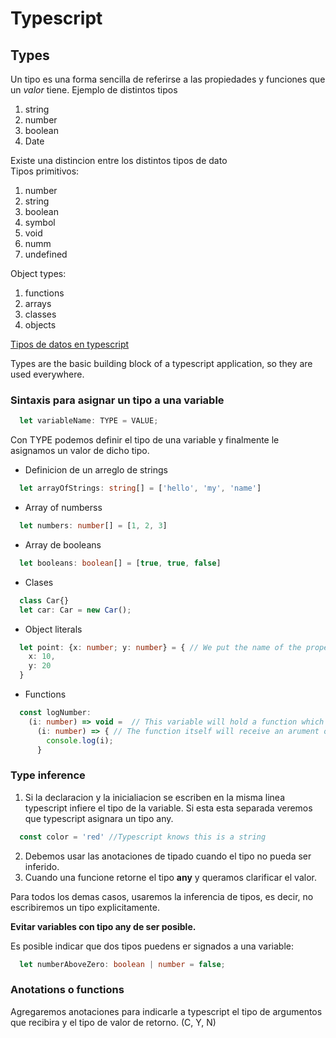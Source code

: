 # Typescript  
## Types
Un tipo es una forma sencilla de referirse a las propiedades y funciones que un *valor* tiene.
Ejemplo de distintos tipos
1. string
2. number
3. boolean
4. Date

Existe una distincion entre los distintos tipos de dato  
Tipos primitivos:
1. number
2. string
3. boolean
4. symbol
5. void
6. numm
7. undefined

Object types:
1. functions
2. arrays
3. classes
4. objects

[Tipos de datos en typescript](https://www.typescriptlang.org/docs/handbook/2/everyday-types.html#object-types)

Types are the basic building block of a typescript application, so they are used everywhere.

### Sintaxis para asignar un tipo a una variable
```typescript
  let variableName: TYPE = VALUE;
```
Con TYPE podemos definir el tipo de una variable y finalmente le asignamos un valor de dicho tipo.

- Definicion de un arreglo de strings
```typescript
  let arrayOfStrings: string[] = ['hello', 'my', 'name']
```
- Array of numberss
```typescript
  let numbers: number[] = [1, 2, 3]
```

- Array de booleans
```typescript
  let booleans: boolean[] = [true, true, false]
```

- Clases
```typescript
  class Car{}
  let car: Car = new Car();
```

- Object literals
```typescript
  let point: {x: number; y: number} = { // We put the name of the properties and the type 
    x: 10,
    y: 20
  }
```

- Functions
```typescript
  const logNumber: 
    (i: number) => void =  // This variable will hold a function which received a parameter named i of type number and will return void (Nothing)
      (i: number) => { // The function itself will receive an arument of type number
        console.log(i);
      }
```

### Type inference
1. Si la declaracion y la inicialiacion se escriben en la misma linea typescript infiere el tipo de la variable. Si esta esta separada veremos que typescript asignara un tipo any.
```typescript
  const color = 'red' //Typescript knows this is a string
```
2. Debemos usar las anotaciones de tipado cuando el tipo no pueda ser inferido.
3. Cuando una funcione retorne el tipo **any** y queramos clarificar el valor.

Para todos los demas casos, usaremos la inferencia de tipos, es decir, no escribiremos un tipo explicitamente.

**Evitar variables con tipo any de ser posible.**

Es posible indicar que dos tipos puedens er signados a una variable:
```typescript
  let numberAboveZero: boolean | number = false;
```

### Anotations o functions
Agregaremos anotaciones para indicarle a typescript el tipo de argumentos que recibira y el tipo de valor de retorno.
(C, Y, N)


